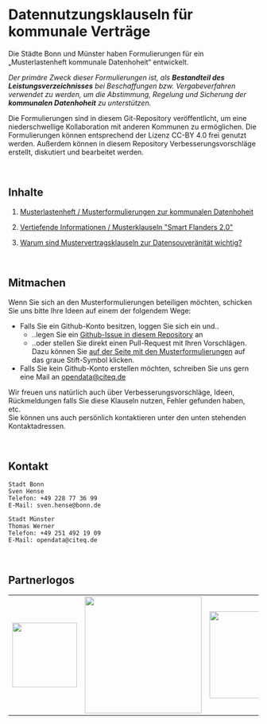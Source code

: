 # Datennutzungsklauseln für kommunale Verträge

Die Städte Bonn und Münster haben Formulierungen für ein „Musterlastenheft kommunale Datenhoheit“ entwickelt.

*Der primäre Zweck dieser Formulierungen ist, als **Bestandteil des Leistungsverzeichnisses** bei Beschaffungen bzw. Vergabeverfahren verwendet zu werden, um die Abstimmung, Regelung und Sicherung der **kommunalen Datenhoheit** zu unterstützen.*

Die Formulierungen sind in diesem Git-Repository veröffentlicht, um eine niederschwellige Kollaboration mit anderen Kommunen zu ermöglichen. Die Formulierungen können entsprechend der Lizenz CC-BY 4.0 frei genutzt werden. Außerdem können in diesem Repository Verbesserungsvorschläge erstellt, diskutiert und bearbeitet werden.

<br />


## Inhalte

1. [Musterlastenheft / Musterformulierungen zur kommunalen Datenhoheit](MUSTERKLAUSELN.md)

2. [Vertiefende Informationen / Musterklauseln "Smart Flanders 2.0"](SMART_FLANDERS.md)

3. [Warum sind Mustervertragsklauseln zur Datensouveränität wichtig?](LITERATUR.md)

<br />


## Mitmachen

Wenn Sie sich an den Musterformulierungen beteiligen möchten, schicken Sie uns bitte Ihre Ideen auf einem der folgendem Wege:
* Falls Sie ein Github-Konto besitzen, loggen Sie sich ein und..
  * ..legen Sie ein [Github-Issue in diesem Repository](https://github.com/od-ms/datennutzungsklauseln-muster/issues/new/choose) an
  * ..oder stellen Sie direkt einen Pull-Request mit Ihren Vorschlägen. Dazu können Sie [auf der Seite mit den Musterformulierungen](MUSTERKLAUSELN.md) auf das graue Stift-Symbol klicken.
* Falls Sie kein Github-Konto erstellen möchten, schreiben Sie uns gern eine Mail an opendata@citeq.de

Wir freuen uns natürlich auch  über Verbesserungsvorschläge, Ideen, Rückmeldungen falls Sie diese Klauseln nutzen, Fehler gefunden haben, etc.\
Sie können uns auch persönlich kontaktieren unter den unten stehenden Kontaktadressen.


<br />


## Kontakt

```
Stadt Bonn
Sven Hense
Telefon: +49 228 77 36 99
E-Mail: sven.hense@bonn.de

Stadt Münster
Thomas Werner
Telefon: +49 251 492 19 09
E-Mail: opendata@citeq.de
```


<br />

## Partnerlogos


<table>
<tr>
    <td>  <img width="130" src="https://upload.wikimedia.org/wikipedia/commons/4/4c/Logo_Bonn_2009.svg"></td>
    <td>  <img width="235"  src="https://www.stadt-muenster.de/fileadmin/templates/global/images/stadtlogo-muenster.png"></td>
    <td>  <img width="175"  src="https://opendata.stadt-muenster.de/sites/default/files/Open_NRW-Logo_transparent.png"></td>


</tr>
</table>

